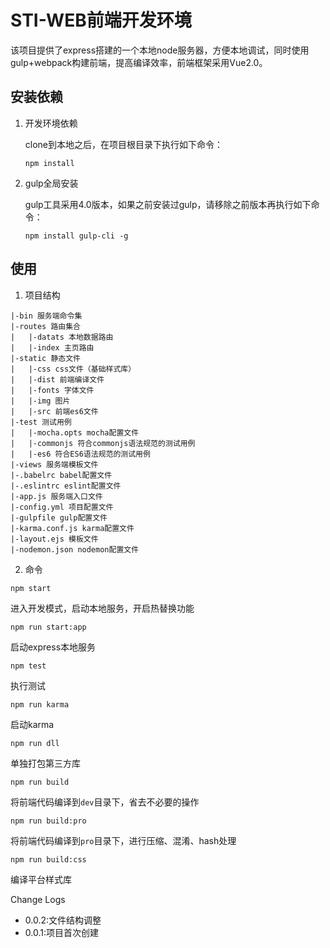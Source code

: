 # STI-WEB前端开发环境

该项目提供了express搭建的一个本地node服务器，方便本地调试，同时使用gulp+webpack构建前端，提高编译效率，前端框架采用Vue2.0。

## 安装依赖

1. 开发环境依赖

	clone到本地之后，在项目根目录下执行如下命令：
	
	```
	npm install
	```
2. gulp全局安装
	
	gulp工具采用4.0版本，如果之前安装过gulp，请移除之前版本再执行如下命令：

	```
	npm install gulp-cli -g
	```

## 使用

1. 项目结构

```
|-bin 服务端命令集
|-routes 路由集合
|	|-datats 本地数据路由
|	|-index 主页路由
|-static 静态文件
|	|-css css文件（基础样式库）
|   |-dist 前端编译文件
|	|-fonts 字体文件
|	|-img 图片
|	|-src 前端es6文件
|-test 测试用例
|   |-mocha.opts mocha配置文件
|   |-commonjs 符合commonjs语法规范的测试用例
|   |-es6 符合ES6语法规范的测试用例
|-views 服务端模板文件
|-.babelrc babel配置文件
|-.eslintrc eslint配置文件
|-app.js 服务端入口文件
|-config.yml 项目配置文件
|-gulpfile gulp配置文件
|-karma.conf.js karma配置文件
|-layout.ejs 模板文件
|-nodemon.json nodemon配置文件
```
2. 命令

```
npm start
```
进入开发模式，启动本地服务，开启热替换功能

```
npm run start:app
```
启动express本地服务

```
npm test
```
执行测试

```
npm run karma
```
启动karma

```
npm run dll
```
单独打包第三方库

```
npm run build
```
将前端代码编译到`dev`目录下，省去不必要的操作

```
npm run build:pro
```
将前端代码编译到`pro`目录下，进行压缩、混淆、hash处理

```
npm run build:css
```
编译平台样式库

Change Logs

* 0.0.2:文件结构调整
* 0.0.1:项目首次创建

<!-- 增加两个：高危ip、行为分析（分两个页面：攻击告警、恶意文件）
支持导出啥的东西 -->

